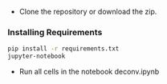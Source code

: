 
 - Clone the repository or download the zip.

### Installing Requirements

 ```bash
 pip install -r requirements.txt
 jupyter-notebook
```

- Run all cells in the notebook deconv.ipynb
